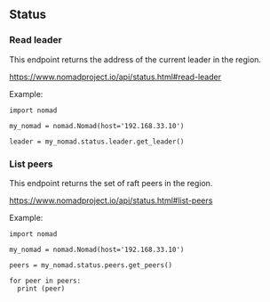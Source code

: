 ## Status

### Read leader

This endpoint returns the address of the current leader in the region.

https://www.nomadproject.io/api/status.html#read-leader

Example:

```
import nomad

my_nomad = nomad.Nomad(host='192.168.33.10')

leader = my_nomad.status.leader.get_leader()
```

### List peers

This endpoint returns the set of raft peers in the region.

https://www.nomadproject.io/api/status.html#list-peers

Example:

```
import nomad

my_nomad = nomad.Nomad(host='192.168.33.10')

peers = my_nomad.status.peers.get_peers()

for peer in peers:
  print (peer)
```
